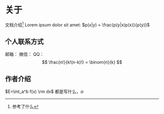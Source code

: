 #  关于
文档介绍[^1]
Lorem ipsum dolor sit amet: $p(x|y) = \frac{p(y|x)p(x)}{p(y)}$

## 个人联系方式
邮箱：
微信：
QQ：
$$
\frac{n!}{k!(n-k)!} = \binom{n}{k}
$$
## 作者介绍

$E=\int_a^b f(x) \rm dx$ 都是写什么，$\alpha$

[^1]: 参考了什么